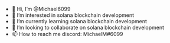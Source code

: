 - 👋 Hi, I’m @Michael6099
- 👀 I’m interested in solana blockchain development
- 🌱 I’m currently learning solana blockchain development
- 💞️ I’m looking to collaborate on solana blockchain development
- 📫 How to reach me discord: MichaelM#6099

<!---
Michael6099/Michael6099 is a ✨ special ✨ repository because its `README.md` (this file) appears on your GitHub profile.
You can click the Preview link to take a look at your changes.
--->
